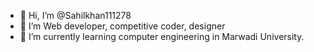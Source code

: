- 👋 Hi, I’m @Sahilkhan111278
- 👀 I’m Web developer, competitive coder, designer
- 🌱 I’m currently learning computer engineering in Marwadi University.

<!---
Sahilkhan111278/Sahilkhan111278 is a ✨ special ✨ repository because its `README.md` (this file) appears on your GitHub profile.
You can click the Preview link to take a look at your changes.
--->
